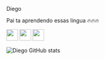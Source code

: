 Diego

Pai ta aprendendo essas lingua 🔥🔥🔥
<div>
<img src="https://cdn.jsdelivr.net/gh/devicons/devicon/icons/python/python-plain-wordmark.svg" width="30" height="30"/>
<img src="https://cdn.jsdelivr.net/gh/devicons/devicon/icons/css3/css3-plain-wordmark.svg" widht="30" height="30"/>
<img src="https://cdn.jsdelivr.net/gh/devicons/devicon/icons/html5/html5-plain-wordmark.svg" width="30" height="30"/>
</div>

![Diego GitHub stats](https://github-readme-stats.vercel.app/api?username=diegorkkj&show_icons=true&theme=dark)
